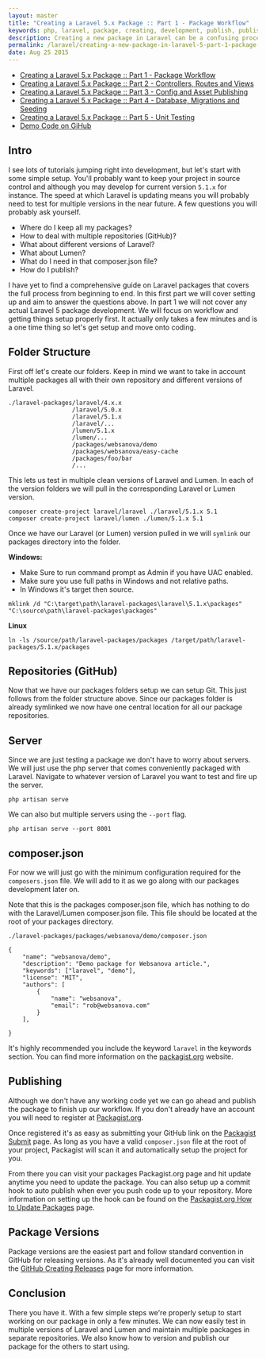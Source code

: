 ```yaml
---
layout: master
title: "Creating a Laravel 5.x Package :: Part 1 - Package Workflow"
keywords: php, laravel, package, creating, development, publish, publishing, version, websanova
description: Creating a new package in Laravel can be a confusing process. In Part 1 we cover the process from setting up to publishing our packages.
permalink: /laravel/creating-a-new-package-in-laravel-5-part-1-package-workflow.html
date: Aug 25 2015
---
```


* [Creating a Laravel 5.x Package :: Part 1 - Package Workflow](/creating-a-new-package-in-laravel-5-part-1-package-workflow)
* [Creating a Laravel 5.x Package :: Part 2 - Controllers, Routes and Views](/creating-a-new-package-in-laravel-5-part-2-controllers-routes-and-views)
* [Creating a Laravel 5.x Package :: Part 3 - Config and Asset Publishing](/creating-a-new-package-in-laravel-5-part-3-config-and-asset-publishing)
* [Creating a Laravel 5.x Package :: Part 4 - Database, Migrations and Seeding](/creating-a-new-package-in-laravel-5-part-4-database-migrations-and-seeding)
* [Creating a Laravel 5.x Package :: Part 5 - Unit Testing](/creating-a-new-package-in-laravel-5-part-5-unit-testing)
* [Demo Code on GiHub](https://github.com/websanova/laravel-demo)

## Intro

I see lots of tutorials jumping right into development, but let's start with some simple setup. You'll probably want to keep your project in source control and although you may develop for current version `5.1.x` for instance. The speed at which Laravel is updating means you will probably need to test for multiple versions in the near future. A few questions you will probably ask yourself.

* Where do I keep all my packages?
* How to deal with multiple repositories (GitHub)?
* What about different versions of Laravel?
* What about Lumen?
* What do I need in that composer.json file?
* How do I publish?

I have yet to find a comprehensive guide on Laravel packages that covers the full process from beginning to end. In this first part we will cover setting up and aim to answer the questions above. In part 1 we will not cover any actual Laravel 5 package development. We will focus on workflow and getting things setup properly first. It actually only takes a few minutes and is a one time thing so let's get setup and move onto coding.

## Folder Structure

First off let's create our folders. Keep in mind we want to take in account multiple packages all with their own repository and different versions of Laravel.

~~~
./laravel-packages/laravel/4.x.x
                  /laravel/5.0.x
                  /laravel/5.1.x
                  /laravel/...
                  /lumen/5.1.x
                  /lumen/...
                  /packages/websanova/demo
                  /packages/websanova/easy-cache
                  /packages/foo/bar
                  /...
~~~

This lets us test in multiple clean versions of Laravel and Lumen. In each of the version folders we will pull in the corresponding Laravel or Lumen version.

~~~
composer create-project laravel/laravel ./laravel/5.1.x 5.1
composer create-project laravel/lumen ./lumen/5.1.x 5.1
~~~

Once we have our Laravel (or Lumen) version pulled in we will `symlink` our packages directory into the folder.

**Windows:**
* Make Sure to run command prompt as Admin if you have UAC enabled.
* Make sure you use full paths in Windows and not relative paths.
* In Windows it's target then source.
~~~
mklink /d "C:\target\path\laravel-packages\laravel\5.1.x\packages" "C:\source\path\laravel-packages\packages"
~~~

**Linux**
~~~
ln -ls /source/path/laravel-packages/packages /target/path/laravel-packages/5.1.x/packages
~~~

## Repositories (GitHub)

Now that we have our packages folders setup we can setup Git. This just follows from the folder structure above. Since our packages folder is already symlinked we now have one central location for all our package repositories.

## Server

Since we are just testing a package we don't have to worry about servers. We will just use the php server that comes conveniently packaged with Laravel. Navigate to whatever version of Laravel you want to test and fire up the server.

~~~
php artisan serve
~~~

We can also but multiple servers using the `--port` flag.

~~~
php artisan serve --port 8001
~~~

## composer.json

For now we will just go with the minimum configuration required for the `composers.json` file. We will add to it as we go along with our packages development later on.

Note that this is the packages composer.json file, which has nothing to do with the Laravel/Lumen composer.json file. This file should be located at the root of your packages directory.

~~~
./laravel-packages/packages/websanova/demo/composer.json
~~~

~~~
{
    "name": "websanova/demo",
    "description": "Demo package for Websanova article.",
    "keywords": ["laravel", "demo"],
    "license": "MIT",
    "authors": [
        {
            "name": "websanova",
            "email": "rob@websanova.com"
        }
    ],

}
~~~

It's highly recommended you include the keyword `laravel` in the keywords section. You can find more information on the [packagist.org](https://packagist.org) website.

## Publishing

Although we don't have any working code yet we can go ahead and publish the package to finish up our workflow. If you don't already have an account you will need to register at [Packagist.org](https://packagist.org).

Once registered it's as easy as submitting your GitHub link on the [Packagist Submit](https://packagist.org/packages/submit) page. As long as you have a valid `composer.json` file at the root of your project, Packagist will scan it and automatically setup the project for you.

From there you can visit your packages Packagist.org page and hit update anytime you need to update the package. You can also setup up a commit hook to auto publish when ever you push code up to your repository. More information on setting up the hook can be found on the [Packagist.org How to Update Packages](https://packagist.org/about#how-to-update-packages) page.

## Package Versions

Package versions are the easiest part and follow standard convention in GitHub for releasing versions. As it's already well documented you can visit the [GitHub Creating Releases](https://help.github.com/articles/creating-releases/) page for more information.

## Conclusion

There you have it. With a few simple steps we're properly setup to start working on our package in only a few minutes. We can now easily test in multiple versions of Laravel and Lumen and maintain multiple packages in separate repositories. We also know how to version and publish our package for the others to start using.
